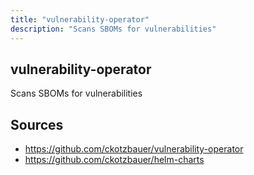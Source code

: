 ```yaml
---
title: "vulnerability-operator"
description: "Scans SBOMs for vulnerabilities"
---
```


## vulnerability-operator

Scans SBOMs for vulnerabilities

## Sources

- https://github.com/ckotzbauer/vulnerability-operator
- https://github.com/ckotzbauer/helm-charts
